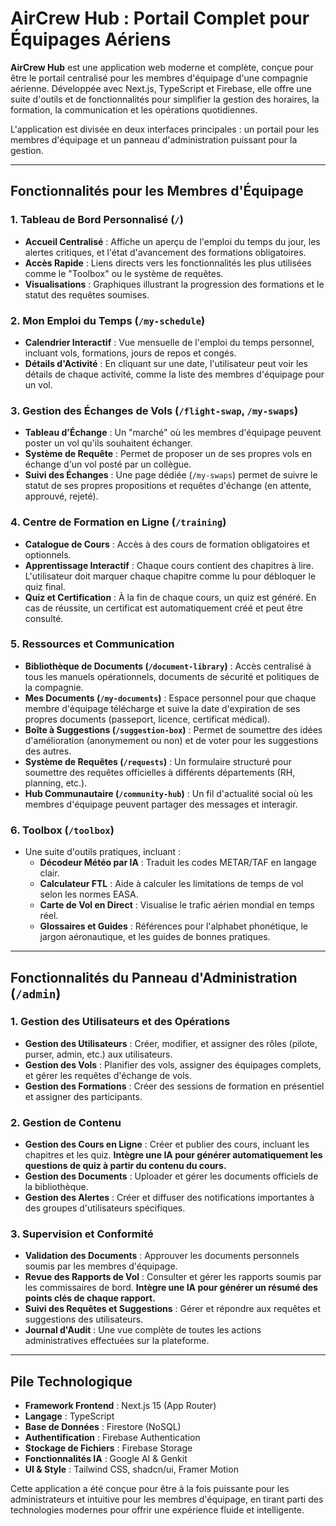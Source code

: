 # AirCrew Hub : Portail Complet pour Équipages Aériens

**AirCrew Hub** est une application web moderne et complète, conçue pour être le portail centralisé pour les membres d'équipage d'une compagnie aérienne. Développée avec Next.js, TypeScript et Firebase, elle offre une suite d'outils et de fonctionnalités pour simplifier la gestion des horaires, la formation, la communication et les opérations quotidiennes.

L'application est divisée en deux interfaces principales : un portail pour les membres d'équipage et un panneau d'administration puissant pour la gestion.

---

## Fonctionnalités pour les Membres d'Équipage

### 1. **Tableau de Bord Personnalisé (`/`)**
- **Accueil Centralisé** : Affiche un aperçu de l'emploi du temps du jour, les alertes critiques, et l'état d'avancement des formations obligatoires.
- **Accès Rapide** : Liens directs vers les fonctionnalités les plus utilisées comme le "Toolbox" ou le système de requêtes.
- **Visualisations** : Graphiques illustrant la progression des formations et le statut des requêtes soumises.

### 2. **Mon Emploi du Temps (`/my-schedule`)**
- **Calendrier Interactif** : Vue mensuelle de l'emploi du temps personnel, incluant vols, formations, jours de repos et congés.
- **Détails d'Activité** : En cliquant sur une date, l'utilisateur peut voir les détails de chaque activité, comme la liste des membres d'équipage pour un vol.

### 3. **Gestion des Échanges de Vols (`/flight-swap`, `/my-swaps`)**
- **Tableau d'Échange** : Un "marché" où les membres d'équipage peuvent poster un vol qu'ils souhaitent échanger.
- **Système de Requête** : Permet de proposer un de ses propres vols en échange d'un vol posté par un collègue.
- **Suivi des Échanges** : Une page dédiée (`/my-swaps`) permet de suivre le statut de ses propres propositions et requêtes d'échange (en attente, approuvé, rejeté).

### 4. **Centre de Formation en Ligne (`/training`)**
- **Catalogue de Cours** : Accès à des cours de formation obligatoires et optionnels.
- **Apprentissage Interactif** : Chaque cours contient des chapitres à lire. L'utilisateur doit marquer chaque chapitre comme lu pour débloquer le quiz final.
- **Quiz et Certification** : À la fin de chaque cours, un quiz est généré. En cas de réussite, un certificat est automatiquement créé et peut être consulté.

### 5. **Ressources et Communication**
- **Bibliothèque de Documents (`/document-library`)** : Accès centralisé à tous les manuels opérationnels, documents de sécurité et politiques de la compagnie.
- **Mes Documents (`/my-documents`)** : Espace personnel pour que chaque membre d'équipage télécharge et suive la date d'expiration de ses propres documents (passeport, licence, certificat médical).
- **Boîte à Suggestions (`/suggestion-box`)** : Permet de soumettre des idées d'amélioration (anonymement ou non) et de voter pour les suggestions des autres.
- **Système de Requêtes (`/requests`)** : Un formulaire structuré pour soumettre des requêtes officielles à différents départements (RH, planning, etc.).
- **Hub Communautaire (`/community-hub`)** : Un fil d'actualité social où les membres d'équipage peuvent partager des messages et interagir.

### 6. **Toolbox (`/toolbox`)**
- Une suite d'outils pratiques, incluant :
  - **Décodeur Météo par IA** : Traduit les codes METAR/TAF en langage clair.
  - **Calculateur FTL** : Aide à calculer les limitations de temps de vol selon les normes EASA.
  - **Carte de Vol en Direct** : Visualise le trafic aérien mondial en temps réel.
  - **Glossaires et Guides** : Références pour l'alphabet phonétique, le jargon aéronautique, et les guides de bonnes pratiques.

---

## Fonctionnalités du Panneau d'Administration (`/admin`)

### 1. **Gestion des Utilisateurs et des Opérations**
- **Gestion des Utilisateurs** : Créer, modifier, et assigner des rôles (pilote, purser, admin, etc.) aux utilisateurs.
- **Gestion des Vols** : Planifier des vols, assigner des équipages complets, et gérer les requêtes d'échange de vols.
- **Gestion des Formations** : Créer des sessions de formation en présentiel et assigner des participants.

### 2. **Gestion de Contenu**
- **Gestion des Cours en Ligne** : Créer et publier des cours, incluant les chapitres et les quiz. **Intègre une IA pour générer automatiquement les questions de quiz à partir du contenu du cours.**
- **Gestion des Documents** : Uploader et gérer les documents officiels de la bibliothèque.
- **Gestion des Alertes** : Créer et diffuser des notifications importantes à des groupes d'utilisateurs spécifiques.

### 3. **Supervision et Conformité**
- **Validation des Documents** : Approuver les documents personnels soumis par les membres d'équipage.
- **Revue des Rapports de Vol** : Consulter et gérer les rapports soumis par les commissaires de bord. **Intègre une IA pour générer un résumé des points clés de chaque rapport.**
- **Suivi des Requêtes et Suggestions** : Gérer et répondre aux requêtes et suggestions des utilisateurs.
- **Journal d'Audit** : Une vue complète de toutes les actions administratives effectuées sur la plateforme.

---

## Pile Technologique

- **Framework Frontend** : Next.js 15 (App Router)
- **Langage** : TypeScript
- **Base de Données** : Firestore (NoSQL)
- **Authentification** : Firebase Authentication
- **Stockage de Fichiers** : Firebase Storage
- **Fonctionnalités IA** : Google AI & Genkit
- **UI & Style** : Tailwind CSS, shadcn/ui, Framer Motion

Cette application a été conçue pour être à la fois puissante pour les administrateurs et intuitive pour les membres d'équipage, en tirant parti des technologies modernes pour offrir une expérience fluide et intelligente.
